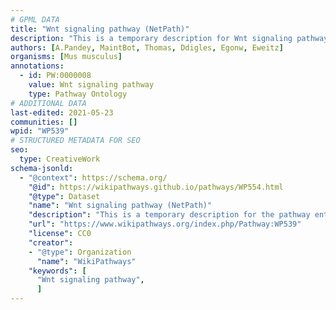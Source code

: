 ```yaml
---
# GPML DATA
title: "Wnt signaling pathway (NetPath)"
description: "This is a temporary description for Wnt signaling pathway (NetPath)"
authors: [A.Pandey, MaintBot, Thomas, Ddigles, Egonw, Eweitz]
organisms: [Mus musculus]
annotations:
  - id: PW:0000008
    value: Wnt signaling pathway
    type: Pathway Ontology
# ADDITIONAL DATA
last-edited: 2021-05-23
communities: []
wpid: "WP539"
# STRUCTURED METADATA FOR SEO
seo:
  type: CreativeWork
schema-jsonld:
  - "@context": https://schema.org/
    "@id": https://wikipathways.github.io/pathways/WP554.html
    "@type": Dataset
    "name": "Wnt signaling pathway (NetPath)"
    "description": "This is a temporary description for the pathway entitled: Wnt signaling pathway (NetPath)"
    "url": "https://www.wikipathways.org/index.php/Pathway:WP539"
    "license": CC0
    "creator":
    - "@type": Organization
      "name": "WikiPathways"
    "keywords": [
      "Wnt signaling pathway",
      ]
---
```

